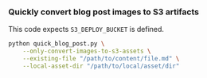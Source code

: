 

### Quickly convert blog post images to S3 artifacts
This code expects `S3_DEPLOY_BUCKET` is defined.

```sh
python quick_blog_post.py \
    --only-convert-images-to-s3-assets \
    --existing-file "/path/to/content/file.md" \
    --local-asset-dir "/path/to/local/asset/dir"
```
